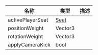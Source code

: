 | 名称 | 类型 | 描述 |
| ----------- | ----------- | ----------- |
| activePlayerSeat | [Seat](/Documents/Components/Vehicle/Seat.md) |  |
| positionWeight | Vector3 |  |
| rotationWeight | Vector3 |  |
| applyCameraKick | bool |  |
